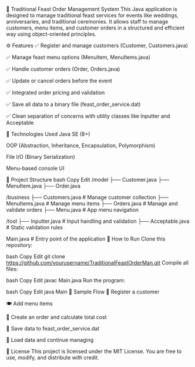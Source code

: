 🎉 Traditional Feast Order Management System
This Java application is designed to manage traditional feast services for events like weddings, anniversaries, and traditional ceremonies. It allows staff to manage customers, menu items, and customer orders in a structured and efficient way using object-oriented principles.

⚙️ Features
✅ Register and manage customers (Customer, Customers.java)

✅ Manage feast menu options (MenuItem, MenuItems.java)

✅ Handle customer orders (Order, Orders.java)

✅ Update or cancel orders before the event

✅ Integrated order pricing and validation

✅ Save all data to a binary file (feast_order_service.dat)

✅ Clean separation of concerns with utility classes like Inputter and Acceptable

🧠 Technologies Used
Java SE (8+)

OOP (Abstraction, Inheritance, Encapsulation, Polymorphism)

File I/O (Binary Serialization)

Menu-based console UI

📁 Project Structure
bash
Copy
Edit
/model
  ├── Customer.java
  ├── MenuItem.java
  ├── Order.java

/business
  ├── Customers.java      # Manage customer collection
  ├── MenuItems.java      # Manage menu items
  ├── Orders.java         # Manage and validate orders
  ├── Menu.java           # App menu navigation

/tool
  ├── Inputter.java       # Input handling and validation
  ├── Acceptable.java     # Static validation rules

Main.java                 # Entry point of the application
🚀 How to Run
Clone this repository:

bash
Copy
Edit
git clone https://github.com/yourusername/TraditionalFeastOrderMan.git
Compile all files:

bash
Copy
Edit
javac Main.java
Run the program:

bash
Copy
Edit
java Main
🧾 Sample Flow
👤 Register a customer

🍽️ Add menu items

📝 Create an order and calculate total cost

💾 Save data to feast_order_service.dat

🔁 Load data and continue managing

📄 License
This project is licensed under the MIT License.
You are free to use, modify, and distribute with credit.

